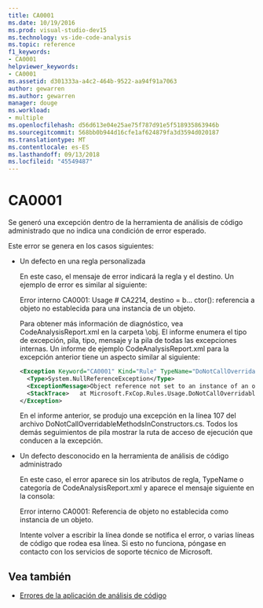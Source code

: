 ```yaml
---
title: CA0001
ms.date: 10/19/2016
ms.prod: visual-studio-dev15
ms.technology: vs-ide-code-analysis
ms.topic: reference
f1_keywords:
- CA0001
helpviewer_keywords:
- CA0001
ms.assetid: d301333a-a4c2-464b-9522-aa94f91a7063
author: gewarren
ms.author: gewarren
manager: douge
ms.workload:
- multiple
ms.openlocfilehash: d56d613e04e25ae75f787d91e5f518935863946b
ms.sourcegitcommit: 568bb0b944d16cfe1af624879fa3d3594d020187
ms.translationtype: MT
ms.contentlocale: es-ES
ms.lasthandoff: 09/13/2018
ms.locfileid: "45549487"
---
```

# <a name="ca0001"></a>CA0001

Se generó una excepción dentro de la herramienta de análisis de código administrado que no indica una condición de error esperado.

Este error se genera en los casos siguientes:

- Un defecto en una regla personalizada

     En este caso, el mensaje de error indicará la regla y el destino. Un ejemplo de error es similar al siguiente:

     Error interno CA0001: Usage # CA2214, destino = b... ctor(): referencia a objeto no establecida para una instancia de un objeto.

     Para obtener más información de diagnóstico, vea CodeAnalysisReport.xml en la carpeta \obj. El informe enumera el tipo de excepción, pila, tipo, mensaje y la pila de todas las excepciones internas. Un informe de ejemplo CodeAnalysisReport.xml para la excepción anterior tiene un aspecto similar al siguiente:

     ```xml
     <Exception Keyword="CA0001" Kind="Rule" TypeName="DoNotCallOverridableMethodsInConstructors" Category="Microsoft.Usage" CheckId="CA2214" Target="B..ctor()">
       <Type>System.NullReferenceException</Type>
       <ExceptionMessage>Object reference not set to an instance of an object.</ExceptionMessage>
       <StackTrace>   at Microsoft.FxCop.Rules.Usage.DoNotCallOverridableMethodsInConstructors.CheckCallees(Method method, Boolean isCallVirt) in d:\rules\DoNotCallOverridableMethodsInConstructors.cs:line 107 at Microsoft.FxCop.Rules.Usage.DoNotCallOverridableMethodsInConstructors.CheckCallees(Method method, Boolean isCallVirt) in d:\rules\DoNotCallOverridableMethodsInConstructors.cs:line 128 at Microsoft.FxCop.Rules.Usage.DoNotCallOverridableMethodsInConstructors.Check(Member member) in d:\rules\DoNotCallOverridableMethodsInConstructors.cs:line 58 at Microsoft.FxCop.Engines.Introspection.AnalysisVisitor.CheckMember(Member member, NodeBase target) in d:\Engines\Introspection\AnalysisVisitor.cs:line 743</StackTrace>
     </Exception>
     ```

     En el informe anterior, se produjo una excepción en la línea 107 del archivo DoNotCallOverridableMethodsInConstructors.cs. Todos los demás seguimientos de pila mostrar la ruta de acceso de ejecución que conducen a la excepción.

- Un defecto desconocido en la herramienta de análisis de código administrado

     En este caso, el error aparece sin los atributos de regla, TypeName o categoría de CodeAnalysisReport.xml y aparece el mensaje siguiente en la consola:

     Error interno CA0001: Referencia de objeto no establecida como instancia de un objeto.

     Intente volver a escribir la línea donde se notifica el error, o varias líneas de código que rodea esa línea. Si esto no funciona, póngase en contacto con los servicios de soporte técnico de Microsoft.

## <a name="see-also"></a>Vea también

- [Errores de la aplicación de análisis de código](../code-quality/code-analysis-application-errors.md)

